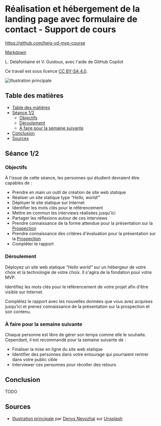 # Réalisation et hébergement de la landing page avec formulaire de contact - Support de cours

<https://github.com/heig-vd-mvp-course>

[Markdown][course-material]

L. Delafontaine et V. Guidoux, avec l'aide de GitHub Copilot

Ce travail est sous licence [CC BY-SA 4.0][license].

![Illustration principale][illustration-principale]

## Table des matières

- [Table des matières](#table-des-matières)
- [Séance 1/2](#séance-12)
  - [Objectifs](#objectifs)
  - [Déroulement](#déroulement)
  - [À faire pour la semaine suivante](#à-faire-pour-la-semaine-suivante)
- [Conclusion](#conclusion)
- [Sources](#sources)

## Séance 1/2

### Objectifs

À l'issue de cette séance, les personnes qui étudient devraient être capables de
:

- Prendre en main un outil de création de site web statique
- Réaliser un site statique type _"Hello, world!"_
- Déployer le site statique sur Internet
- Identifier les mots clés pour le référencement
- Mettre en commun les interviews réalisées jusqu'ici
- Partager les réflexions autour de ces interviews
- Prendre connaissance de la forme attendue pour la présentation sur la
  [Prospection](./../../11-projet-presentations-de-la-prospection/02-support-de-cours/README.md)
- Prendre connaissance des critères d'évaluation pour la présentation sur la
  [Prospection](./../../11-projet-presentations-de-la-prospection/02-support-de-cours/README.md)
- Compléter le rapport

### Déroulement

Déployez un site web statique _"Hello world"_ sur un hébergeur de votre choix et
la technologie de votre choix. Il s'agira de la fondation pour votre MVP.

Identifiez les mots clés pour le référencement de votre projet afin d'être
visible sur Internet.

Complétez le rapport avec les nouvelles données que vous avez acquises jusqu'ici
et prenez connaissance de la présentation sur la prospection et son contenu.

### À faire pour la semaine suivante

Chaque personne est libre de gérer son temps comme elle le souhaite. Cependant,
il est recommandé pour la semaine suivante de :

- Finaliser la mise en ligne du site web statique
- Identifier des personnes dans votre entourage qui pourraient rentrer dans
  votre public cible
- Interviewer ces personnes pour récolter des retours

## Conclusion

TODO

## Sources

- [Illustration principale][illustration-principale] par
  [Denys Nevozhai](https://unsplash.com/@dnevozhai) sur
  [Unsplash](https://unsplash.com/photos/low-angle-photography-of-building-interior-JsdvKIcvAGo)

<!-- URLs -->

[course-material]:
	https://github.com/heig-vd-mvp-course/heig-vd-mvp-course/blob/main/08-projet-realisation-et-hebergement-de-la-landing-page-avec-formulaire-de-contact/02-support-de-cours/README.md
[license]:
	https://github.com/heig-vd-mvp-course/heig-vd-mvp-course/blob/main/LICENSE.md
[illustration-principale]:
	https://images.unsplash.com/photo-1505178041309-ad46d2e4207b?fit=crop&h=720
